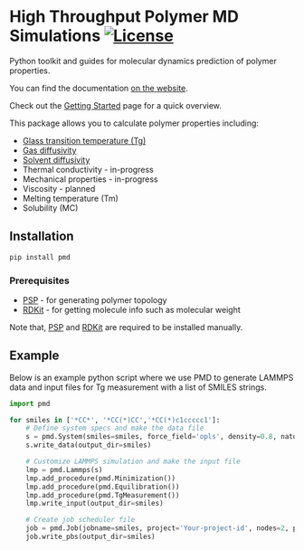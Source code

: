 # High Throughput Polymer MD Simulations [![License](https://img.shields.io/badge/license-MIT-blue.svg)](http://opensource.org/licenses/MIT)

Python toolkit and guides for molecular dynamics prediction of polymer properties.

You can find the documentation [on the website](https://high-throughput-pmd.netlify.app/api/overview).

Check out the [Getting Started](https://high-throughput-pmd.netlify.app/docs/getting-started/installation) page for a quick overview.

This package allows you to calculate polymer properties including:

- [Glass transition temperature (Tg)](http://high-throughput-pmd.netlify.app/docs/guides/glass-transition-temperature)
- [Gas diffusivity](http://high-throughput-pmd.netlify.app/docs/guides/gas-diffusivity)
- [Solvent diffusivity](http://high-throughput-pmd.netlify.app/docs/guides/solvent-diffusivity)
- Thermal conductivity - in-progress
- Mechanical properties - in-progress
- Viscosity - planned
- Melting temperature (Tm)
- Solubility (MC)

## Installation

```bash
pip install pmd
```

### Prerequisites

- [PSP](https://github.com/Ramprasad-Group/PSP) - for generating polymer topology
- [RDKit](https://www.rdkit.org/) - for getting molecule info such as molecular weight

Note that, [PSP](https://github.com/Ramprasad-Group/PSP) and [RDKit](https://www.rdkit.org/) are required to be installed manually.

## Example

Below is an example python script where we use PMD to generate LAMMPS data and input files for Tg measurement with a list of SMILES strings.

```python
import pmd

for smiles in ['*CC*', '*CC(*)CC','*CC(*)c1ccccc1']:
    # Define system specs and make the data file
    s = pmd.System(smiles=smiles, force_field='opls', density=0.8, natoms_total=5000, natoms_per_chain=150)
    s.write_data(output_dir=smiles)

    # Customize LAMMPS simulation and make the input file
    lmp = pmd.Lammps(s)
    lmp.add_procedure(pmd.Minimization())
    lmp.add_procedure(pmd.Equilibration())
    lmp.add_procedure(pmd.TgMeasurement())
    lmp.write_input(output_dir=smiles)

    # Create job scheduler file
    job = pmd.Job(jobname=smiles, project='Your-project-id', nodes=2, ppn=24, walltime='48:00:00')
    job.write_pbs(output_dir=smiles)
```
